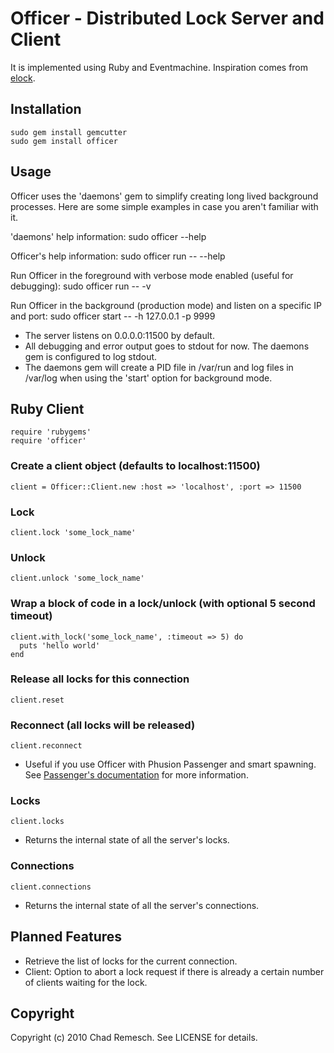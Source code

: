 # Officer - Distributed Lock Server and Client

It is implemented using Ruby and Eventmachine. Inspiration comes from [elock](http://github.com/dustin/elock).

## Installation

    sudo gem install gemcutter
    sudo gem install officer

## Usage

Officer uses the 'daemons' gem to simplify creating long lived background processes.
Here are some simple examples in case you aren't familiar with it.

'daemons' help information:
    sudo officer --help

Officer's help information:
    sudo officer run -- --help

Run Officer in the foreground with verbose mode enabled (useful for debugging):
    sudo officer run -- -v

Run Officer in the background (production mode) and listen on a specific IP and port:
    sudo officer start -- -h 127.0.0.1 -p 9999

- The server listens on 0.0.0.0:11500 by default.
- All debugging and error output goes to stdout for now.  The daemons gem is configured to log stdout.
- The daemons gem will create a PID file in /var/run and log files in /var/log when using the 'start' option for background mode.

## Ruby Client

    require 'rubygems'
    require 'officer'

### Create a client object (defaults to localhost:11500)

    client = Officer::Client.new :host => 'localhost', :port => 11500

### Lock

    client.lock 'some_lock_name'

### Unlock

    client.unlock 'some_lock_name'

### Wrap a block of code in a lock/unlock (with optional 5 second timeout)

    client.with_lock('some_lock_name', :timeout => 5) do
      puts 'hello world'
    end

### Release all locks for this connection

    client.reset

### Reconnect (all locks will be released)

    client.reconnect

- Useful if you use Officer with Phusion Passenger and smart spawning.  See [Passenger's documentation](http://www.modrails.com/documentation/Users%20guide%20Apache.html#_smart_spawning_gotcha_1_unintential_file_descriptor_sharing) for more information.

### Locks

    client.locks

- Returns the internal state of all the server's locks.

### Connections

    client.connections

- Returns the internal state of all the server's connections.

## Planned Features

- Retrieve the list of locks for the current connection.
- Client: Option to abort a lock request if there is already a certain number of clients waiting for the lock.

## Copyright

Copyright (c) 2010 Chad Remesch. See LICENSE for details.

